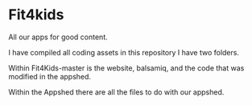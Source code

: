 # Fit4kids
All our apps for good content.

I have compiled all coding assets in this repository I have two folders.

  Within Fit4Kids-master is the website, balsamiq, and the code that was modified in the appshed.
  
  Within the Appshed there are all the files to do with our appshed.
